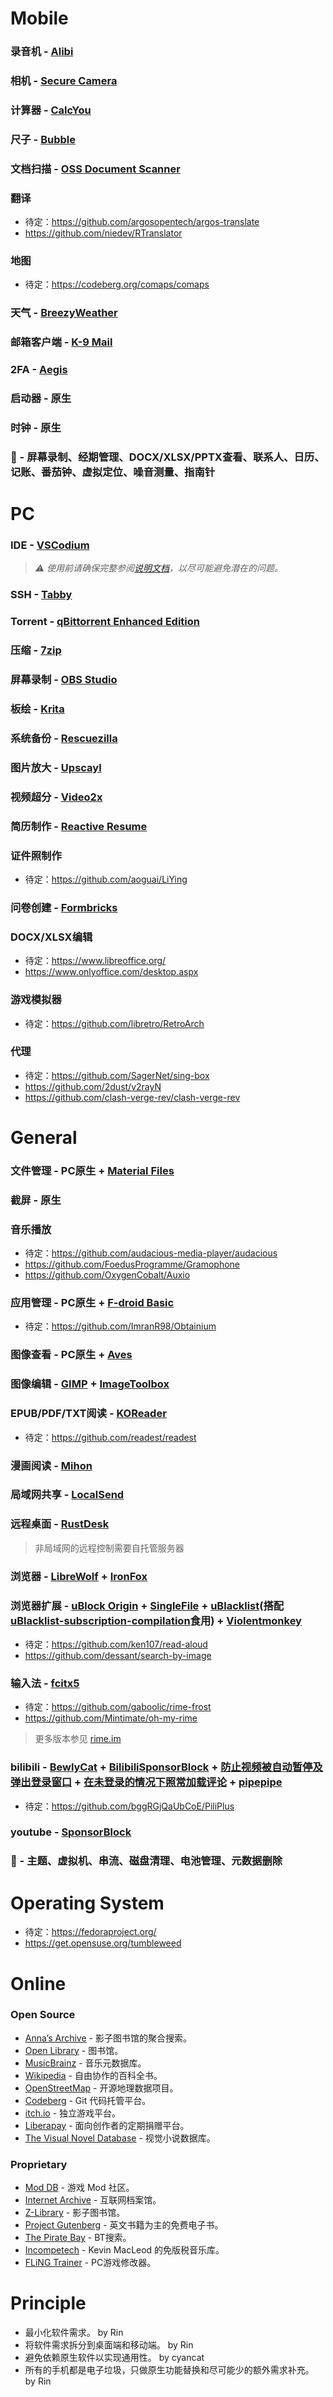 # Mobile 
### 录音机 - [Alibi](https://github.com/Myzel394/Alibi)
### 相机 - [Secure Camera](https://github.com/GrapheneOS/Camera)
### 计算器 - [CalcYou](https://github.com/you-apps/CalcYou)
### 尺子 - [Bubble](https://github.com/woheller69/level)
### 文档扫描 - [OSS Document Scanner](https://github.com/Akylas/OSS-DocumentScanner)
### 翻译
- 待定：https://github.com/argosopentech/argos-translate
- https://github.com/niedev/RTranslator
### 地图
- 待定：https://codeberg.org/comaps/comaps
### 天气 - [BreezyWeather](https://github.com/breezy-weather/breezy-weather)
### 邮箱客户端 - [K-9 Mail](https://github.com/thunderbird/thunderbird-android)
### 2FA - [Aegis](https://github.com/beemdevelopment/Aegis)
### 启动器 - 原生
### 时钟 - 原生
### 🚫 - 屏幕录制、经期管理、DOCX/XLSX/PPTX查看、联系人、日历、记账、番茄钟、虚拟定位、噪音测量、指南针
# PC
### IDE - [VSCodium](https://github.com/VSCodium/vscodium)
> *⚠ 使用前请确保完整参阅[说明文档](https://github.com/VSCodium/vscodium/tree/master/docs)，以尽可能避免潜在的问题。*
### SSH - [Tabby](https://github.com/Eugeny/tabby)
### Torrent - [qBittorrent Enhanced Edition](https://github.com/c0re100/qBittorrent-Enhanced-Edition)
### 压缩 - [7zip](https://github.com/ip7z/7zip)
### 屏幕录制 - [OBS Studio](https://github.com/obsproject/obs-studio)
### 板绘 - [Krita](https://invent.kde.org/graphics/krita)
### 系统备份 - [Rescuezilla](https://github.com/rescuezilla/rescuezilla)
### 图片放大 - [Upscayl](https://github.com/upscayl/upscayl)
### 视频超分 - [Video2x](https://github.com/k4yt3x/video2x)
### 简历制作 - [Reactive Resume](https://github.com/AmruthPillai/Reactive-Resume)
### 证件照制作
- 待定：https://github.com/aoguai/LiYing
### 问卷创建 - [Formbricks](https://github.com/formbricks/formbricks)
### DOCX/XLSX编辑
- 待定：https://www.libreoffice.org/
- https://www.onlyoffice.com/desktop.aspx
### 游戏模拟器
- 待定：https://github.com/libretro/RetroArch 
### 代理
- 待定：https://github.com/SagerNet/sing-box
- https://github.com/2dust/v2rayN
- https://github.com/clash-verge-rev/clash-verge-rev
# General
### 文件管理 - PC原生 + [Material Files](https://github.com/zhanghai/MaterialFiles)
### 截屏 - 原生
### 音乐播放
- 待定：https://github.com/audacious-media-player/audacious
- https://github.com/FoedusProgramme/Gramophone
- https://github.com/OxygenCobalt/Auxio
### 应用管理 - PC原生 + [F-droid Basic](https://f-droid.org/en/packages/org.fdroid.basic)
- 待定：https://github.com/ImranR98/Obtainium
### 图像查看 - PC原生 + [Aves](https://github.com/deckerst/aves)
### 图像编辑 - [GIMP](https://gitlab.gnome.org/GNOME/gimp) + [ImageToolbox](https://github.com/T8RIN/ImageToolbox)
### EPUB/PDF/TXT阅读 - [KOReader](https://github.com/koreader/koreader)
- 待定：https://github.com/readest/readest
### 漫画阅读 - [Mihon](https://github.com/mihonapp/mihon)
### 局域网共享 - [LocalSend](https://github.com/localsend/localsend)
### 远程桌面 - [RustDesk](https://github.com/rustdesk/rustdesk)
> 非局域网的远程控制需要自托管服务器
### 浏览器 - [LibreWolf](https://codeberg.org/librewolf/source) + [IronFox](https://gitlab.com/ironfox-oss/IronFox)
### 浏览器扩展 - [uBlock Origin](https://github.com/gorhill/uBlock) + [SingleFile](https://github.com/gildas-lormeau/SingleFile) + [uBlacklist](https://github.com/iorate/ublacklist)(搭配[uBlacklist-subscription-compilation](https://github.com/eallion/uBlacklist-subscription-compilation)食用) + [Violentmonkey](https://github.com/violentmonkey/violentmonkey)
- 待定：https://github.com/ken107/read-aloud
- https://github.com/dessant/search-by-image
### 输入法 - [fcitx5](https://github.com/fcitx/fcitx5)
- 待定：https://github.com/gaboolic/rime-frost
- https://github.com/Mintimate/oh-my-rime
> 更多版本参见 [rime.im](https://rime.im/download/)
### bilibili - [BewlyCat](https://github.com/keleus/BewlyCat) + [BilibiliSponsorBlock](https://github.com/hanydd/BilibiliSponsorBlock) + [防止视频被自动暂停及弹出登录窗口](https://greasyfork.org/zh-CN/scripts/467474-bilibili-%E9%98%B2%E6%AD%A2%E8%A7%86%E9%A2%91%E8%A2%AB%E8%87%AA%E5%8A%A8%E6%9A%82%E5%81%9C%E5%8F%8A%E5%BC%B9%E5%87%BA%E7%99%BB%E5%BD%95%E7%AA%97%E5%8F%A3) + [在未登录的情况下照常加载评论](https://greasyfork.org/zh-CN/scripts/473498-bilibili-%E5%9C%A8%E6%9C%AA%E7%99%BB%E5%BD%95%E7%9A%84%E6%83%85%E5%86%B5%E4%B8%8B%E7%85%A7%E5%B8%B8%E5%8A%A0%E8%BD%BD%E8%AF%84%E8%AE%BA) + [pipepipe](https://github.com/InfinityLoop1308/PipePipe)
- 待定：https://github.com/bggRGjQaUbCoE/PiliPlus
### youtube - [SponsorBlock](https://github.com/ajayyy/SponsorBlock)
### 🚫 - 主题、虚拟机、串流、磁盘清理、电池管理、元数据删除
# Operating System
- 待定：https://fedoraproject.org/
- https://get.opensuse.org/tumbleweed
# Online
### Open Source
- [Anna’s Archive](https://annas-archive.org/) - 影子图书馆的聚合搜索。
- [Open Library](https://openlibrary.org/) - 图书馆。
- [MusicBrainz](https://musicbrainz.org/) - 音乐元数据库。
- [Wikipedia](https://www.wikipedia.org/) - 自由协作的百科全书。
- [OpenStreetMap](https://www.openstreetmap.org/) - 开源地理数据项目。
- [Codeberg](https://codeberg.org/) - Git 代码托管平台。
- [itch.io](https://itch.io/) - 独立游戏平台。
- [Liberapay](https://liberapay.com/) - 面向创作者的定期捐赠平台。
- [The Visual Novel Database](https://vndb.org/) - 视觉小说数据库。
### Proprietary
- [Mod DB](https://www.moddb.com/) - 游戏 Mod 社区。
- [Internet Archive](https://archive.org/) - 互联网档案馆。
- [Z-Library](https://z-library.sk/) - 影子图书馆。
- [Project Gutenberg](https://www.gutenberg.org/) - 英文书籍为主的免费电子书。
- [The Pirate Bay](https://thepiratebay.org/) - BT搜索。
- [Incompetech](https://incompetech.com/) - Kevin MacLeod 的免版税音乐库。
- [FLiNG Trainer](https://flingtrainer.com/) - PC游戏修改器。
# Principle
- 最小化软件需求。 by Rin
- 将软件需求拆分到桌面端和移动端。 by Rin
- 避免依赖原生软件以实现通用性。 by cyancat
- 所有的手机都是电子垃圾，只做原生功能替换和尽可能少的额外需求补充。 by Rin